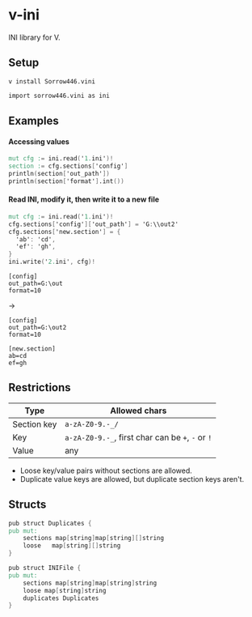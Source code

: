 # v-ini
INI library for V.

## Setup
`v install Sorrow446.vini`
```v
import sorrow446.vini as ini
```

## Examples
#### Accessing values
```v
mut cfg := ini.read('1.ini')!
section := cfg.sections['config']
println(section['out_path'])
println(section['format'].int())
```
#### Read INI, modify it, then write it to a new file
```v
mut cfg := ini.read('1.ini')!
cfg.sections['config']['out_path'] = 'G:\\out2'
cfg.sections['new.section'] = {
  'ab': 'cd',
  'ef': 'gh',
}
ini.write('2.ini', cfg)!
```
```
[config]
out_path=G:\out
format=10
```
->
```
[config]
out_path=G:\out2
format=10

[new.section]
ab=cd
ef=gh
```

## Restrictions
|Type|Allowed chars|
| --- | --- |
|Section key|`a-zA-Z0-9.-_/`
|Key|`a-zA-Z0-9.-_`, first char can be `+`, `-` or `!`
|Value|any

- Loose key/value pairs without sections are allowed.
- Duplicate value keys are allowed, but duplicate section keys aren't.

## Structs
```v
pub struct Duplicates {
pub mut:
	sections map[string]map[string][]string
	loose	map[string][]string
}

pub struct INIFile {
pub mut:
	sections map[string]map[string]string
	loose map[string]string
	duplicates Duplicates
}
```
